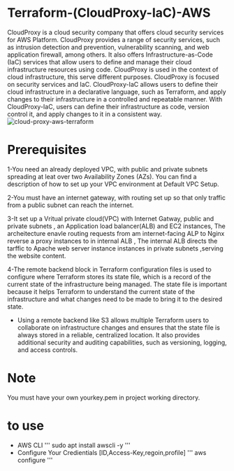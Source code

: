 #                  Terraform-(CloudProxy-IaC)-AWS 

CloudProxy is a cloud security company that offers cloud security services for AWS Platform. CloudProxy provides a range of security services, such as intrusion detection and prevention, vulnerability scanning, and web application firewall, among others. It also offers Infrastructure-as-Code (IaC) services that allow users to define and manage their cloud infrastructure resources using code.
CloudProxy  is used in the context of cloud infrastructure, this  serve different purposes. CloudProxy is focused on security services and IaC.
CloudProxy-IaC allows users to define their cloud infrastructure in a declarative language, such as Terraform, and apply changes to their infrastructure in a controlled and repeatable manner. With CloudProxy-IaC, users can define their infrastructure as code, version control it, and apply changes to it in a consistent way.
![cloud-proxy-aws-terraform](https://github.com/Merit516/Terraform-IAC-AWS/assets/58358691/4c96a7ef-df7f-425d-9396-013e3a1bbf4d)
# Prerequisites
1-You need an already deployed VPC, with public and private subnets spreading at leat over two Availability Zones (AZs). You can find a description of how to set up your VPC environment at Default VPC Setup.

2-You must have an internet gateway, with routing set up so that only traffic from a public subnet can reach the internet.

3-It set up a Vritual private cloud(VPC) with Internet Gatway, public and private subnets , an Application load balancer(ALB) and EC2 instances, The archeitecture enavle routing requests from am internet-facing ALP to Nginx reverse a proxy instances to in internal ALB , The internal ALB directs the tarffic to Apache web server instance instances in private subnets ,serving the website content.

4-The  remote backend block in Terraform configuration files is used to configure where Terraform stores its state file, which is a record of the current state of the infrastructure being managed. The state file is important because it helps Terraform to understand the current state of the infrastructure and what changes need to be made to bring it to the desired state.

- Using a remote backend like S3 allows multiple Terraform users to collaborate on infrastructure changes and ensures that the state file is always stored in a reliable, centralized location. It also provides additional security and auditing capabilities, such as versioning, logging, and access controls.

# Note 
You must have your own yourkey.pem in project working directory.

# to use 
* AWS CLI
''' 
sudo apt install awscli -y
'''
* Configure Your Credientials [ID,Access-Key,regoin,profile]
'''
aws configure
'''

